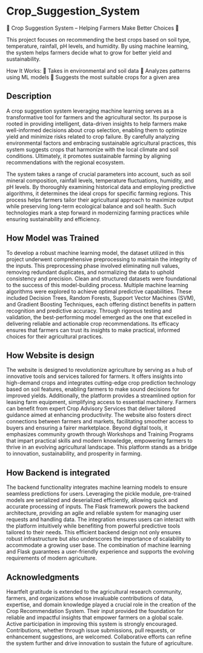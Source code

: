 # Crop_Suggestion_System

🌱 Crop Suggestion System – Helping Farmers Make Better Choices 🌾

This project focuses on recommending the best crops based on soil type, temperature, rainfall, pH levels, and humidity. By using machine learning, the system helps farmers decide what to grow for better yield and sustainability.

How It Works:
🔹 Takes in environmental and soil data
🔹 Analyzes patterns using ML models
🔹 Suggests the most suitable crops for a given area

## Description

A crop suggestion system leveraging machine learning serves as a transformative tool for farmers and the agricultural sector. Its purpose is rooted in providing intelligent, data-driven insights to help farmers make well-informed decisions about crop selection, enabling them to optimize yield and minimize risks related to crop failure. By carefully analyzing environmental factors and embracing sustainable agricultural practices, this system suggests crops that harmonize with the local climate and soil conditions. Ultimately, it promotes sustainable farming by aligning recommendations with the regional ecosystem.

The system takes a range of crucial parameters into account, such as soil mineral composition, rainfall levels, temperature fluctuations, humidity, and pH levels. By thoroughly examining historical data and employing predictive algorithms, it determines the ideal crops for specific farming regions. This process helps farmers tailor their agricultural approach to maximize output while preserving long-term ecological balance and soil health. Such technologies mark a step forward in modernizing farming practices while ensuring sustainability and efficiency.


## How Model was Trained

To develop a robust machine learning model, the dataset utilized in this project underwent comprehensive preprocessing to maintain the integrity of the inputs. This preprocessing phase involved eliminating null values, removing redundant duplicates, and normalizing the data to uphold consistency and precision. Clean and structured datasets were foundational to the success of this model-building process.
Multiple machine learning algorithms were explored to achieve optimal predictive capabilities. These included Decision Trees, Random Forests, Support Vector Machines (SVM), and Gradient Boosting Techniques, each offering distinct benefits in pattern recognition and predictive accuracy. Through rigorous testing and validation, the best-performing model emerged as the one that excelled in delivering reliable and actionable crop recommendations. Its efficacy ensures that farmers can trust its insights to make practical, informed choices for their agricultural practices.

## How Website is design

The website is designed to revolutionize agriculture by serving as a hub of innovative tools and services tailored for farmers. It offers insights into high-demand crops and integrates cutting-edge crop prediction technology based on soil features, enabling farmers to make sound decisions for improved yields. Additionally, the platform provides a streamlined option for leasing farm equipment, simplifying access to essential machinery.
Farmers can benefit from expert Crop Advisory Services that deliver tailored guidance aimed at enhancing productivity. The website also fosters direct connections between farmers and markets, facilitating smoother access to buyers and ensuring a fairer marketplace. Beyond digital tools, it emphasizes community growth through Workshops and Training Programs that impart practical skills and modern knowledge, empowering farmers to thrive in an evolving agricultural landscape. This platform stands as a bridge to innovation, sustainability, and prosperity in farming.

## How Backend is integrated

The backend functionality integrates machine learning models to ensure seamless predictions for users. Leveraging the pickle module, pre-trained models are serialized and deserialized efficiently, allowing quick and accurate processing of inputs. The Flask framework powers the backend architecture, providing an agile and reliable system for managing user requests and handling data. The integration ensures users can interact with the platform intuitively while benefiting from powerful predictive tools tailored to their needs.
This efficient backend design not only ensures robust infrastructure but also underscores the importance of scalability to accommodate a growing user base. The combination of machine learning and Flask guarantees a user-friendly experience and supports the evolving requirements of modern agriculture.

## Acknowledgments

Heartfelt gratitude is extended to the agricultural research community, farmers, and organizations whose invaluable contributions of data, expertise, and domain knowledge played a crucial role in the creation of the Crop Recommendation System. Their input provided the foundation for reliable and impactful insights that empower farmers on a global scale.
Active participation in improving this system is strongly encouraged. Contributions, whether through issue submissions, pull requests, or enhancement suggestions, are welcomed. Collaborative efforts can refine the system further and drive innovation to sustain the future of agriculture.
